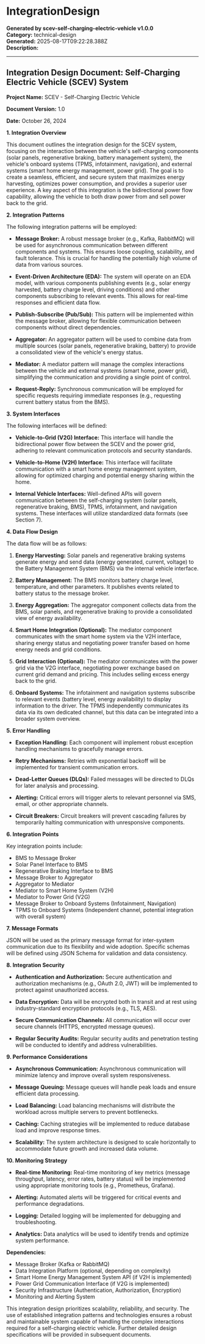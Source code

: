 # IntegrationDesign

**Generated by scev-self-charging-electric-vehicle v1.0.0**  
**Category:** technical-design  
**Generated:** 2025-08-17T09:22:28.388Z  
**Description:** 

---

## Integration Design Document: Self-Charging Electric Vehicle (SCEV) System

**Project Name:** SCEV - Self-Charging Electric Vehicle

**Document Version:** 1.0

**Date:** October 26, 2024


**1. Integration Overview**

This document outlines the integration design for the SCEV system, focusing on the interaction between the vehicle's self-charging components (solar panels, regenerative braking, battery management system), the vehicle's onboard systems (TPMS, infotainment, navigation), and external systems (smart home energy management, power grid). The goal is to create a seamless, efficient, and secure system that maximizes energy harvesting, optimizes power consumption, and provides a superior user experience.  A key aspect of this integration is the bidirectional power flow capability, allowing the vehicle to both draw power from and sell power back to the grid.

**2. Integration Patterns**

The following integration patterns will be employed:

* **Message Broker:** A robust message broker (e.g., Kafka, RabbitMQ) will be used for asynchronous communication between different components and systems. This ensures loose coupling, scalability, and fault tolerance.  This is crucial for handling the potentially high volume of data from various sources.

* **Event-Driven Architecture (EDA):** The system will operate on an EDA model, with various components publishing events (e.g., solar energy harvested, battery charge level, driving conditions) and other components subscribing to relevant events.  This allows for real-time responses and efficient data flow.

* **Publish-Subscribe (Pub/Sub):**  This pattern will be implemented within the message broker, allowing for flexible communication between components without direct dependencies.

* **Aggregator:** An aggregator pattern will be used to combine data from multiple sources (solar panels, regenerative braking, battery) to provide a consolidated view of the vehicle's energy status.

* **Mediator:** A mediator pattern will manage the complex interactions between the vehicle and external systems (smart home, power grid), simplifying the communication and providing a single point of control.

* **Request-Reply:**  Synchronous communication will be employed for specific requests requiring immediate responses (e.g., requesting current battery status from the BMS).

**3. System Interfaces**

The following interfaces will be defined:

* **Vehicle-to-Grid (V2G) Interface:** This interface will handle the bidirectional power flow between the SCEV and the power grid, adhering to relevant communication protocols and security standards.

* **Vehicle-to-Home (V2H) Interface:** This interface will facilitate communication with a smart home energy management system, allowing for optimized charging and potential energy sharing within the home.

* **Internal Vehicle Interfaces:**  Well-defined APIs will govern communication between the self-charging system (solar panels, regenerative braking, BMS), TPMS, infotainment, and navigation systems.  These interfaces will utilize standardized data formats (see Section 7).

**4. Data Flow Design**

The data flow will be as follows:

1. **Energy Harvesting:** Solar panels and regenerative braking systems generate energy and send data (energy generated, current, voltage) to the Battery Management System (BMS) via the internal vehicle interface.

2. **Battery Management:** The BMS monitors battery charge level, temperature, and other parameters. It publishes events related to battery status to the message broker.

3. **Energy Aggregation:** The aggregator component collects data from the BMS, solar panels, and regenerative braking to provide a consolidated view of energy availability.

4. **Smart Home Integration (Optional):** The mediator component communicates with the smart home system via the V2H interface, sharing energy status and negotiating power transfer based on home energy needs and grid conditions.

5. **Grid Interaction (Optional):** The mediator communicates with the power grid via the V2G interface, negotiating power exchange based on current grid demand and pricing.  This includes selling excess energy back to the grid.

6. **Onboard Systems:**  The infotainment and navigation systems subscribe to relevant events (battery level, energy availability) to display information to the driver.  The TPMS independently communicates its data via its own dedicated channel, but this data can be integrated into a broader system overview.

**5. Error Handling**

* **Exception Handling:** Each component will implement robust exception handling mechanisms to gracefully manage errors.

* **Retry Mechanisms:** Retries with exponential backoff will be implemented for transient communication errors.

* **Dead-Letter Queues (DLQs):** Failed messages will be directed to DLQs for later analysis and processing.

* **Alerting:**  Critical errors will trigger alerts to relevant personnel via SMS, email, or other appropriate channels.

* **Circuit Breakers:** Circuit breakers will prevent cascading failures by temporarily halting communication with unresponsive components.

**6. Integration Points**

Key integration points include:

* BMS to Message Broker
* Solar Panel Interface to BMS
* Regenerative Braking Interface to BMS
* Message Broker to Aggregator
* Aggregator to Mediator
* Mediator to Smart Home System (V2H)
* Mediator to Power Grid (V2G)
* Message Broker to Onboard Systems (Infotainment, Navigation)
* TPMS to Onboard Systems (Independent channel, potential integration with overall system)

**7. Message Formats**

JSON will be used as the primary message format for inter-system communication due to its flexibility and wide adoption.  Specific schemas will be defined using JSON Schema for validation and data consistency.


**8. Integration Security**

* **Authentication and Authorization:**  Secure authentication and authorization mechanisms (e.g., OAuth 2.0, JWT) will be implemented to protect against unauthorized access.

* **Data Encryption:**  Data will be encrypted both in transit and at rest using industry-standard encryption protocols (e.g., TLS, AES).

* **Secure Communication Channels:**  All communication will occur over secure channels (HTTPS, encrypted message queues).

* **Regular Security Audits:**  Regular security audits and penetration testing will be conducted to identify and address vulnerabilities.


**9. Performance Considerations**

* **Asynchronous Communication:**  Asynchronous communication will minimize latency and improve overall system responsiveness.

* **Message Queuing:** Message queues will handle peak loads and ensure efficient data processing.

* **Load Balancing:** Load balancing mechanisms will distribute the workload across multiple servers to prevent bottlenecks.

* **Caching:** Caching strategies will be implemented to reduce database load and improve response times.

* **Scalability:** The system architecture is designed to scale horizontally to accommodate future growth and increased data volume.


**10. Monitoring Strategy**

* **Real-time Monitoring:**  Real-time monitoring of key metrics (message throughput, latency, error rates, battery status) will be implemented using appropriate monitoring tools (e.g., Prometheus, Grafana).

* **Alerting:**  Automated alerts will be triggered for critical events and performance degradations.

* **Logging:**  Detailed logging will be implemented for debugging and troubleshooting.

* **Analytics:**  Data analytics will be used to identify trends and optimize system performance.


**Dependencies:**

* Message Broker (Kafka or RabbitMQ)
* Data Integration Platform (optional, depending on complexity)
* Smart Home Energy Management System API (if V2H is implemented)
* Power Grid Communication Interface (if V2G is implemented)
* Security Infrastructure (Authentication, Authorization, Encryption)
* Monitoring and Alerting System


This integration design prioritizes scalability, reliability, and security.  The use of established integration patterns and technologies ensures a robust and maintainable system capable of handling the complex interactions required for a self-charging electric vehicle.  Further detailed design specifications will be provided in subsequent documents.
